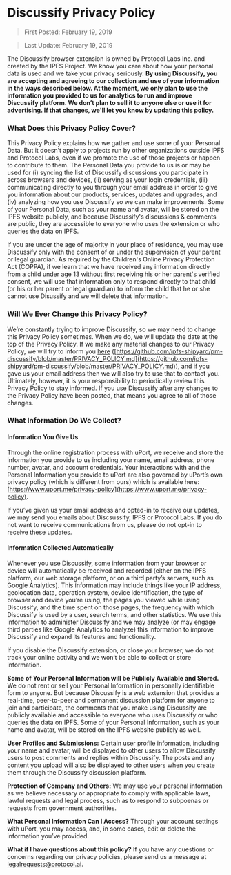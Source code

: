 # Discussify Privacy Policy

> First Posted: February 19, 2019

> Last Update: February 19, 2019

The Discussify browser extension is owned by Protocol Labs Inc. and created by the IPFS Project. We know you care about how your personal data is used and we take your privacy seriously. **By using Discussify, you are accepting and agreeing to our collection and use of your information in the ways described below. At the moment, we only plan to use the information you provided to us for analytics to run and improve Discussify platform. We don’t plan to sell it to anyone else or use it for advertising. If that changes, we'll let you know by updating this policy.**

### What Does this Privacy Policy Cover?

This Privacy Policy explains how we gather and use some of your Personal Data. But it doesn’t apply to projects run by other organizations outside IPFS and Protocol Labs, even if we promote the use of those projects or happen to contribute to them. The Personal Data you provide to us is or may be used for (i) syncing the list of Discussify discussions you participate in across browsers and devices, (ii) serving as your login credentials, (iii) communicating directly to you through your email address in order to give you information about our products, services, updates and upgrades, and (iv) analyzing how you use Discussify so we can make improvements. Some of your Personal Data, such as your name and avatar, will be stored on the IPFS website publicly, and because Discussify's discussions & comments are public, they are accessible to everyone who uses the extension or who queries the data on IPFS.

If you are under the age of majority in your place of residence, you may use Discussify only with the consent of or under the supervision of your parent or legal guardian. As required by the Children's Online Privacy Protection Act (COPPA), if we learn that we have received any information directly from a child under age 13 without first receiving his or her parent's verified consent, we will use that information only to respond directly to that child (or his or her parent or legal guardian) to inform the child that he or she cannot use Disussify and we will delete that information.

### Will We Ever Change this Privacy Policy?

We’re constantly trying to improve Discussify, so we may need to change this Privacy Policy sometimes. When we do, we will update the date at the top of the Privacy Policy.  If we make any material changes to our Privacy Policy, we will try to inform you [here](/PRIVACY_POLICY.md) ([https://github.com/ipfs-shipyard/pm-discussify/blob/master/PRIVACY_POLICY.md](https://github.com/ipfs-shipyard/pm-discussify/blob/master/PRIVACY_POLICY.md)), and if you gave us your email address then we will also try to use that to contact you. Ultimately, however, it is your responsibility to periodically review this Privacy Policy to stay informed. If you use Discussify after any changes to the Privacy Policy have been posted, that means you agree to all of those changes.   

### What Information Do We Collect?

#### Information You Give Us

Through the online registration process with uPort, we receive and store the information you provide to us including your name, email address, phone number, avatar, and account credentials. Your interactions with and the Personal Information you provide to uPort are also governed by uPort’s own privacy policy (which is different from ours) which is available here: [https://www.uport.me/privacy-policy](https://www.uport.me/privacy-policy).

If you’ve given us your email address and opted-in to receive our updates, we may send you emails about Discsussify, IPFS or Protocol Labs. If you do not want to receive communications from us, please do not opt-in to receive these updates.  

#### Information Collected Automatically

Whenever you use Discussify, some information from your browser or device will automatically be received and recorded (either on the IPFS platform, our web storage platform, or on a third party’s servers, such as Google Analytics). This information may include things like your IP address, geolocation data, operation system, device identification, the type of browser and device you’re using, the pages you viewed while using Discussify, and the time spent on those pages, the frequency with which Discussify is used by a user, search terms, and other statistics. We use this information to administer Discussify and we may analyze (or may engage third parties like Google Analytics to analyze) this information to improve Discussify and expand its features and functionality.

If you disable the Discussify extension, or close your browser, we do not track your online activity and we won’t be able to collect or store information.  

**Some of Your Personal Information will be Publicly Available and Stored.**
We do not rent or sell your Personal Information in personally identifiable form to anyone. But because Discussify is a web extension that provides a real-time, peer-to-peer and permanent discussion platform for anyone to join and participate, the comments that you make using Discussify are publicly available and accessible to everyone who uses Discussify or who queries the data on IPFS. Some of your Personal Information, such as your name and avatar, will be stored on the IPFS website publicly as well.

**User Profiles and Submissions:** Certain user profile information, including your name and avatar, will be displayed to other users to allow Discussify users to post comments and replies within Discussify. The posts and any content you upload will also be displayed to other users when you create them through the Discussify discussion platform.

**Protection of Company and Others:** We may use your personal information as we believe necessary or appropriate to comply with applicable laws, lawful requests and legal process, such as to respond to subpoenas or requests from government authorities.

**What Personal Information Can I Access?** Through your account settings with uPort, you may access, and, in some cases, edit or delete the information you’ve provided.

**What if I have questions about this policy?**
If you have any questions or concerns regarding our privacy policies, please send us a message at [legalrequests@protocol.ai](mailto:legalrequests@protocol.ai).
